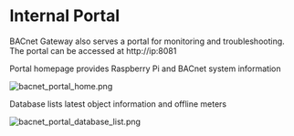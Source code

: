# Internal Portal

BACnet Gateway also serves a portal for monitoring and troubleshooting.  
The portal can be accessed at http://ip:8081

Portal homepage provides Raspberry Pi and BACnet system information  

![bacnet_portal_home.png](bacnet_portal_home.png)

Database lists latest object information and offline meters

![bacnet_portal_database_list.png](bacnet_portal_database_list.png)